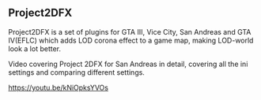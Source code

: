 ## Project2DFX

Project2DFX is a set of plugins for GTA III, Vice City, San Andreas and GTA IV(EFLC) which adds LOD corona effect to a game map, making LOD-world look a lot better. 

Video covering Project 2DFX for San Andreas in detail, covering all the ini settings and comparing different settings.

https://youtu.be/kNiOpksYVOs
